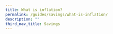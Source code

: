 ```yaml
---
title: ​​What is inflation?
permalink: /guides/savings/what-is-inflation/
description: ""
third_nav_title: Savings
---
```

